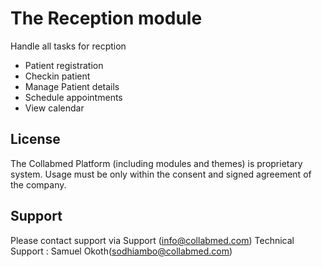 # The Reception module

Handle all tasks for recption
- Patient registration
- Checkin patient
- Manage Patient details
- Schedule appointments
- View calendar

## License

The Collabmed Platform (including modules and themes) is proprietary system.
Usage must be only within the consent and signed agreement of the company.

## Support
Please contact support via Support (info@collabmed.com)
Technical Support : Samuel Okoth(sodhiambo@collabmed.com)

